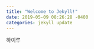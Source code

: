 ```yaml
---
title: "Welcome to Jekyll!"
date: 2019-05-09 08:26:28 -0400
categories: jekyll update
---
```




하이루

